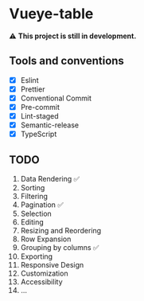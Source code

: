 # Vueye-table

:warning: **This project is still in development.**

## Tools and conventions

- [x] Eslint
- [x] Prettier
- [x] Conventional Commit
- [x] Pre-commit
- [x] Lint-staged
- [x] Semantic-release
- [x] TypeScript

## TODO

1. Data Rendering ✅
2. Sorting
3. Filtering
4. Pagination ✅
5. Selection
6. Editing
7. Resizing and Reordering
8. Row Expansion
9. Grouping by columns ✅
10. Exporting
11. Responsive Design
12. Customization
13. Accessibility
14. ...
